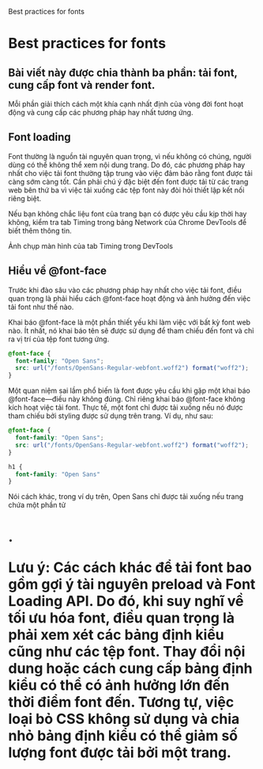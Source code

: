 Best practices for fonts

# Best practices for fonts

## Bài viết này được chia thành ba phần: tải font, cung cấp font và render font.
Mỗi phần giải thích cách một khía cạnh nhất định của vòng đời font hoạt động và cung cấp các phương pháp hay nhất tương ứng.

## Font loading
Font thường là nguồn tài nguyên quan trọng, vì nếu không có chúng, người dùng có thể không thể xem nội dung trang.
Do đó, các phương pháp hay nhất cho việc tải font thường tập trung vào việc đảm bảo rằng font được tải càng sớm càng tốt.
Cần phải chú ý đặc biệt đến font được tải từ các trang web bên thứ ba vì việc tải xuống các tệp font này đòi hỏi thiết lập kết nối riêng biệt.

Nếu bạn không chắc liệu font của trang bạn có được yêu cầu kịp thời hay không, kiểm tra tab Timing trong bảng Network của Chrome DevTools để biết thêm thông tin.

Ảnh chụp màn hình của tab Timing trong DevTools

## Hiểu về @font-face
Trước khi đào sâu vào các phương pháp hay nhất cho việc tải font, điều quan trọng là phải hiểu cách @font-face hoạt động và ảnh hưởng đến việc tải font như thế nào.

Khai báo @font-face là một phần thiết yếu khi làm việc với bất kỳ font web nào.
Ít nhất, nó khai báo tên sẽ được sử dụng để tham chiếu đến font và chỉ ra vị trí của tệp font tương ứng.

```css
@font-face {
  font-family: "Open Sans";
  src: url("/fonts/OpenSans-Regular-webfont.woff2") format("woff2");
}
```

Một quan niệm sai lầm phổ biến là font được yêu cầu khi gặp một khai báo @font-face—điều này không đúng.
Chỉ riêng khai báo @font-face không kích hoạt việc tải font.
Thực tế, một font chỉ được tải xuống nếu nó được tham chiếu bởi styling được sử dụng trên trang. Ví dụ, như sau:

```css
@font-face {
  font-family: "Open Sans";
  src: url("/fonts/OpenSans-Regular-webfont.woff2") format("woff2");
}

h1 {
  font-family: "Open Sans"
}
```

Nói cách khác, trong ví dụ trên, Open Sans chỉ được tải xuống nếu trang chứa một phần tử <h1>.

Lưu ý: Các cách khác để tải font bao gồm gợi ý tài nguyên preload và Font Loading API.
Do đó, khi suy nghĩ về tối ưu hóa font, điều quan trọng là phải xem xét các bảng định kiểu cũng như các tệp font.
Thay đổi nội dung hoặc cách cung cấp bảng định kiểu có thể có ảnh hưởng lớn đến thời điểm font đến.
Tương tự, việc loại bỏ CSS không sử dụng và chia nhỏ bảng định kiểu có thể giảm số lượng font được tải bởi một trang.
